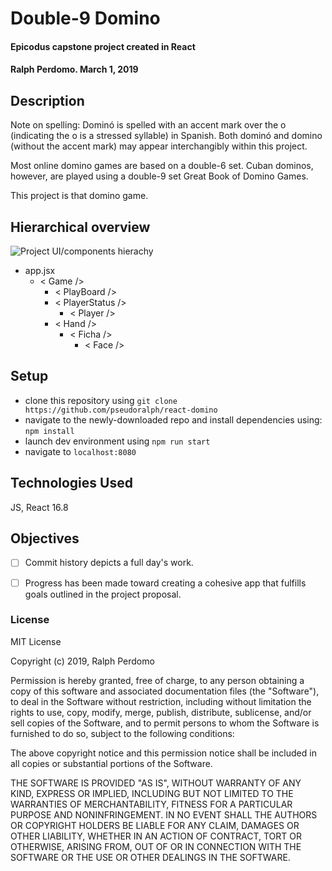 # Double-9 Domino

#### Epicodus capstone project created in React

#### Ralph Perdomo. March 1, 2019

## Description

Note on spelling: Dominó is spelled with an accent mark over the o (indicating the o is a stressed syllable) in Spanish. Both dominó and domino (without the accent mark) may appear interchangibly within this project.

Most online domino games are based on a double-6 set. Cuban dominos, however, are played using a double-9 set Great Book of Domino Games.

This project is that domino game.

## Hierarchical overview

![Project UI/components hierachy](https://github.com/pseudoralph/domino-planning/blob/master/assets/ui-sketch.jpg)

- app.jsx
  - < Game />
    - < PlayBoard />
    - < PlayerStatus />
      - < Player />
    - < Hand />
      - < Ficha />
        - < Face />

## Setup

- clone this repository using `git clone https://github.com/pseudoralph/react-domino`
- navigate to the newly-downloaded repo and install dependencies using: `npm install`
- launch dev environment using `npm run start`
- navigate to `localhost:8080`

## Technologies Used

JS, React 16.8

## Objectives

- [ ] Commit history depicts a full day's work.

- [ ] Progress has been made toward creating a cohesive app that fulfills goals outlined in the project proposal.

### License

MIT License

Copyright (c) 2019, Ralph Perdomo

Permission is hereby granted, free of charge, to any person obtaining a copy
of this software and associated documentation files (the "Software"), to deal
in the Software without restriction, including without limitation the rights
to use, copy, modify, merge, publish, distribute, sublicense, and/or sell
copies of the Software, and to permit persons to whom the Software is
furnished to do so, subject to the following conditions:

The above copyright notice and this permission notice shall be included in all
copies or substantial portions of the Software.

THE SOFTWARE IS PROVIDED "AS IS", WITHOUT WARRANTY OF ANY KIND, EXPRESS OR
IMPLIED, INCLUDING BUT NOT LIMITED TO THE WARRANTIES OF MERCHANTABILITY,
FITNESS FOR A PARTICULAR PURPOSE AND NONINFRINGEMENT. IN NO EVENT SHALL THE
AUTHORS OR COPYRIGHT HOLDERS BE LIABLE FOR ANY CLAIM, DAMAGES OR OTHER
LIABILITY, WHETHER IN AN ACTION OF CONTRACT, TORT OR OTHERWISE, ARISING FROM,
OUT OF OR IN CONNECTION WITH THE SOFTWARE OR THE USE OR OTHER DEALINGS IN THE
SOFTWARE.
